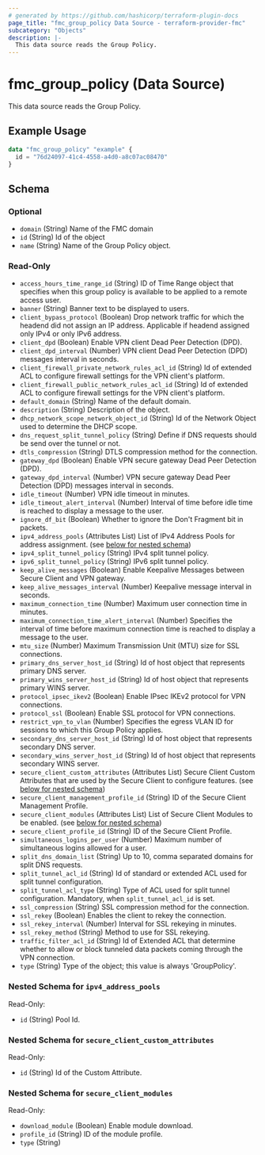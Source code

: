 ```yaml
---
# generated by https://github.com/hashicorp/terraform-plugin-docs
page_title: "fmc_group_policy Data Source - terraform-provider-fmc"
subcategory: "Objects"
description: |-
  This data source reads the Group Policy.
---
```


# fmc_group_policy (Data Source)

This data source reads the Group Policy.

## Example Usage

```terraform
data "fmc_group_policy" "example" {
  id = "76d24097-41c4-4558-a4d0-a8c07ac08470"
}
```

<!-- schema generated by tfplugindocs -->
## Schema

### Optional

- `domain` (String) Name of the FMC domain
- `id` (String) Id of the object
- `name` (String) Name of the Group Policy object.

### Read-Only

- `access_hours_time_range_id` (String) ID of Time Range object that specifies when this group policy is available to be applied to a remote access user.
- `banner` (String) Banner text to be displayed to users.
- `client_bypass_protocol` (Boolean) Drop network traffic for which the headend did not assign an IP address. Applicable if headend assigned only IPv4 or only IPv6 address.
- `client_dpd` (Boolean) Enable VPN client Dead Peer Detection (DPD).
- `client_dpd_interval` (Number) VPN client Dead Peer Detection (DPD) messages interval in seconds.
- `client_firewall_private_network_rules_acl_id` (String) Id of extended ACL to configure firewall settings for the VPN client's platform.
- `client_firewall_public_network_rules_acl_id` (String) Id of extended ACL to configure firewall settings for the VPN client's platform.
- `default_domain` (String) Name of the default domain.
- `description` (String) Description of the object.
- `dhcp_network_scope_network_object_id` (String) Id of the Network Object used to determine the DHCP scope.
- `dns_request_split_tunnel_policy` (String) Define if DNS requests should be send over the tunnel or not.
- `dtls_compression` (String) DTLS compression method for the connection.
- `gateway_dpd` (Boolean) Enable VPN secure gateway Dead Peer Detection (DPD).
- `gateway_dpd_interval` (Number) VPN secure gateway Dead Peer Detection (DPD) messages interval in seconds.
- `idle_timeout` (Number) VPN idle timeout in minutes.
- `idle_timeout_alert_interval` (Number) Interval of time before idle time is reached to display a message to the user.
- `ignore_df_bit` (Boolean) Whether to ignore the Don't Fragment bit in packets.
- `ipv4_address_pools` (Attributes List) List of IPv4 Address Pools for address assignment. (see [below for nested schema](#nestedatt--ipv4_address_pools))
- `ipv4_split_tunnel_policy` (String) IPv4 split tunnel policy.
- `ipv6_split_tunnel_policy` (String) IPv6 split tunnel policy.
- `keep_alive_messages` (Boolean) Enable Keepalive Messages between Secure Client and VPN gateway.
- `keep_alive_messages_interval` (Number) Keepalive message interval in seconds.
- `maximum_connection_time` (Number) Maximum user connection time in minutes.
- `maximum_connection_time_alert_interval` (Number) Specifies the interval of time before maximum connection time is reached to display a message to the user.
- `mtu_size` (Number) Maximum Transmission Unit (MTU) size for SSL connections.
- `primary_dns_server_host_id` (String) Id of host object that represents primary DNS server.
- `primary_wins_server_host_id` (String) Id of host object that represents primary WINS server.
- `protocol_ipsec_ikev2` (Boolean) Enable IPsec IKEv2 protocol for VPN connections.
- `protocol_ssl` (Boolean) Enable SSL protocol for VPN connections.
- `restrict_vpn_to_vlan` (Number) Specifies the egress VLAN ID for sessions to which this Group Policy applies.
- `secondary_dns_server_host_id` (String) Id of host object that represents secondary DNS server.
- `secondary_wins_server_host_id` (String) Id of host object that represents secondary WINS server.
- `secure_client_custom_attributes` (Attributes List) Secure Client Custom Attributes that are used by the Secure Client to configure features. (see [below for nested schema](#nestedatt--secure_client_custom_attributes))
- `secure_client_management_profile_id` (String) ID of the Secure Client Management Profile.
- `secure_client_modules` (Attributes List) List of Secure Client Modules to be enabled. (see [below for nested schema](#nestedatt--secure_client_modules))
- `secure_client_profile_id` (String) ID of the Secure Client Profile.
- `simultaneous_logins_per_user` (Number) Maximum number of simultaneous logins allowed for a user.
- `split_dns_domain_list` (String) Up to 10, comma separated domains for split DNS requests.
- `split_tunnel_acl_id` (String) Id of standard or extended ACL used for split tunnel configuration.
- `split_tunnel_acl_type` (String) Type of ACL used for split tunnel configuration. Mandatory, when `split_tunnel_acl_id` is set.
- `ssl_compression` (String) SSL compression method for the connection.
- `ssl_rekey` (Boolean) Enables the client to rekey the connection.
- `ssl_rekey_interval` (Number) Interval for SSL rekeying in minutes.
- `ssl_rekey_method` (String) Method to use for SSL rekeying.
- `traffic_filter_acl_id` (String) Id of Extended ACL that determine whether to allow or block tunneled data packets coming through the VPN connection.
- `type` (String) Type of the object; this value is always 'GroupPolicy'.

<a id="nestedatt--ipv4_address_pools"></a>
### Nested Schema for `ipv4_address_pools`

Read-Only:

- `id` (String) Pool Id.


<a id="nestedatt--secure_client_custom_attributes"></a>
### Nested Schema for `secure_client_custom_attributes`

Read-Only:

- `id` (String) Id of the Custom Attribute.


<a id="nestedatt--secure_client_modules"></a>
### Nested Schema for `secure_client_modules`

Read-Only:

- `download_module` (Boolean) Enable module download.
- `profile_id` (String) ID of the module profile.
- `type` (String)
